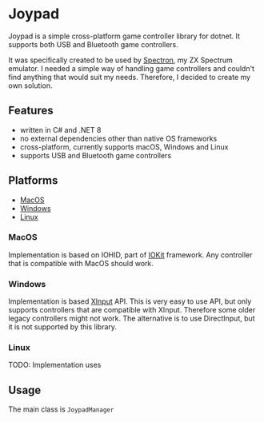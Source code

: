 # Joypad

Joypad is a simple cross-platform game controller library for dotnet. It supports both USB and Bluetooth game controllers.

It was specifically created to be used by [Spectron](https://github.com/oldbit-com/Spectron), my ZX Spectrum emulator. 
I needed a simple way of handling game controllers and couldn't find anything that would suit my needs.
Therefore, I decided to create my own solution.

## Features
- written in C# and .NET 8
- no external dependencies other than native OS frameworks
- cross-platform, currently supports macOS, Windows and Linux
- supports USB and Bluetooth game controllers

## Platforms
- [MacOS](#MacOS)
- [Windows](#Windows)
- [Linux](#Linux)

### MacOS
Implementation is based on IOHID, part of [IOKit](https://developer.apple.com/documentation/iokit) framework. Any controller that is compatible with MacOS should work.

### Windows
Implementation is based [XInput](https://docs.microsoft.com/en-us/windows/win32/xinput/xinput-technical-reference) API. This is very easy to use API, but only supports controllers that
are compatible with XInput. Therefore some older legacy controllers might not work. The alternative is to use DirectInput, 
but it is not supported by this library.

### Linux
TODO: Implementation uses

## Usage

The main class is `JoypadManager`

```csharp

```


